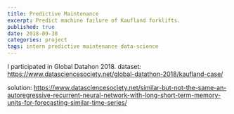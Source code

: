 ```yaml
---
title: Predictive Maintenance
excerpt: Predict machine failure of Kaufland forklifts.
published: true
date: 2018-09-30
categories: project
tags: intern predictive maintenance data-science
---
```

I participated in Global Datahon 2018.
dataset:
https://www.datasciencesociety.net/global-datathon-2018/kaufland-case/

solution:
https://www.datasciencesociety.net/similar-but-not-the-same-an-autoregressive-recurrent-neural-network-with-long-short-term-memory-units-for-forecasting-similar-time-series/